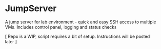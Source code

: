 # JumpServer
A jump server for lab environment - quick and easy SSH access to multiple VMs. Includes control panel, logging and status checks

[ Repo is a WIP, script requires a bit of setup. Instructions will be posted later ]
